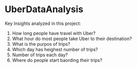 # UberDataAnalysis

Key Insights analyzed in this project:
1. How long people have travel with Uber?
2. What hour do most people take Uber to their destination?
3. What is the purpos of trips?
4. Which day has heighest number of trips?
5. Number of trips each day?
6. Where do people start baording their trips?
